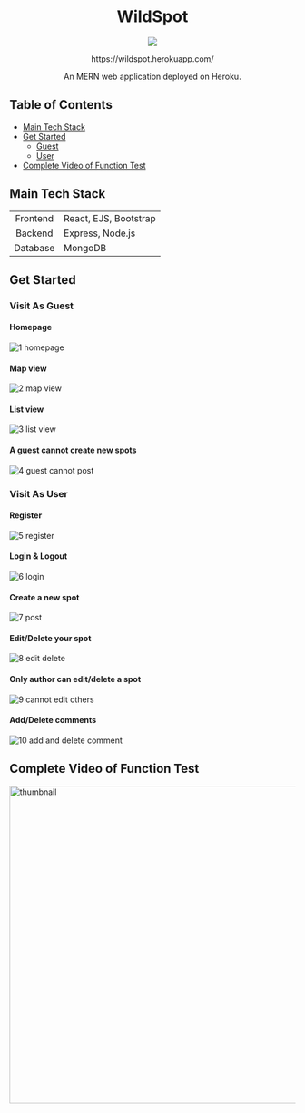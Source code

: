 <h1 align="center">WildSpot</h1>
<p align="center">
  <img src="https://img.shields.io/badge/yuxin-open to work :P-ff69b4" />
</p>
<p align="center">https://wildspot.herokuapp.com/</p>
<p align="center">An MERN web application deployed on Heroku.</p>

## Table of Contents

* [Main Tech Stack](#main-tech-stack)
* [Get Started](#get-started)
  + [Guest](#visit-as-guest)
  + [User](#visit-as-user)
* [Complete Video of Function Test](#complete-video-of-function-test)


## Main Tech Stack 

|            |                       |
|:----------:|:----------------------|
| Frontend   | React, EJS, Bootstrap |
| Backend    | Express, Node.js      |
| Database   | MongoDB               |

## Get Started

### Visit As Guest

#### Homepage

![1 homepage](https://user-images.githubusercontent.com/109834466/212371285-9bf70434-7786-424f-a910-5af05e5b8d7e.gif)

#### Map view

![2 map view](https://user-images.githubusercontent.com/109834466/212371345-bea884f3-6b49-475b-ac11-283271dfb748.gif)

#### List view

![3 list view](https://user-images.githubusercontent.com/109834466/212371381-29815128-f5c5-405f-b440-0ee4e9257256.gif)

#### A guest cannot create new spots

![4 guest cannot post](https://user-images.githubusercontent.com/109834466/212371648-56c7a310-a5e3-458d-b81c-1947ca1d3ec3.gif)

### Visit As User

#### Register

![5 register](https://user-images.githubusercontent.com/109834466/212371947-84be8a6c-eee3-4a69-935e-a3682c875b1b.gif)

#### Login & Logout

![6 login](https://user-images.githubusercontent.com/109834466/212371973-1b5dce70-afc6-4f19-89bd-f776b6516d17.gif)

#### Create a new spot

![7 post](https://user-images.githubusercontent.com/109834466/212372053-28069cb3-010d-4888-a25f-896a8dab405b.gif)

#### Edit/Delete your spot

![8 edit   delete](https://user-images.githubusercontent.com/109834466/212372131-b93b31f7-589e-45ec-9fe5-3cda73894efe.gif)

#### Only author can edit/delete a spot

![9 cannot edit others](https://user-images.githubusercontent.com/109834466/212372203-b440f0e9-5b1b-4ad9-a1ee-849c9561bb7d.gif)

#### Add/Delete comments

![10 add and delete comment](https://user-images.githubusercontent.com/109834466/212372253-9a0ea470-111c-4e1c-b63d-0ed465c769b2.gif)


## Complete Video of Function Test

[<img width="560" alt="thumbnail" src="https://user-images.githubusercontent.com/109834466/212394928-9f23bae2-b16e-4d9b-a236-6ce5ec8204d3.png">](https://youtu.be/d1-NBdFVEGE "Function Test")
